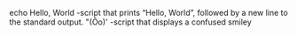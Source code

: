 echo Hello, World -script that prints “Hello, World”, followed by a new line to the standard output.
"(Ôo)' -script that displays a confused smiley
